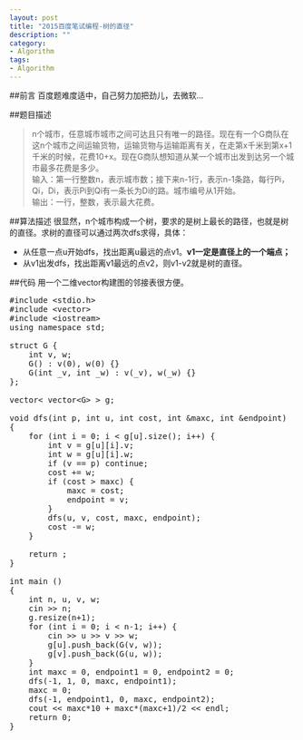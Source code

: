 ```yaml
---
layout: post
title: "2015百度笔试编程-树的直径"
description: ""
category:
- Algorithm
tags:
- Algorithm
---
```


 <!-- SyntaxHightligher -->
<script src="/media/syntaxhighlighter/scripts/shCore.js"></script>
<script src="/media/syntaxhighlighter/scripts/shBrushCpp.js"></script>
<script>
	SyntaxHighlighter.all()
</script>

##前言
百度题难度适中，自己努力加把劲儿，去微软...

##题目描述
> n个城市，任意城市城市之间可达且只有唯一的路径。现在有一个G商队在这n个城市之间运输货物，运输货物与运输距离有关，在走第x千米到第x+1千米的时候，花费10+x。现在G商队想知道从某一个城市出发到达另一个城市最多花费是多少。  
> 输入：第一行整数n，表示城市数；接下来n-1行，表示n-1条路，每行Pi，Qi，Di，表示Pi到Qi有一条长为Di的路。城市编号从1开始。  
> 输出：一行，整数，表示最大花费。

##算法描述
很显然，n个城市构成一个树，要求的是树上最长的路径，也就是树的直径。求树的直径可以通过两次dfs求得，具体：  
- 从任意一点u开始dfs，找出距离u最远的点v1。**v1一定是直径上的一个端点；**  
- 从v1出发dfs，找出距离v1最远的点v2，则v1-v2就是树的直径。

##代码
用一个二维vector构建图的邻接表很方便。
<pre class="brush: cpp; highlight: [12]; auto-links: true; collapse: true" id="simplecode">
#include &lt;stdio.h&gt;
#include &lt;vector&gt;
#include &lt;iostream&gt;
using namespace std;

struct G {
    int v, w;
    G() : v(0), w(0) {}
    G(int _v, int _w) : v(_v), w(_w) {}
};

vector&lt; vector&lt;G&gt; &gt; g;

void dfs(int p, int u, int cost, int &amp;maxc, int &amp;endpoint)
{
    for (int i = 0; i &lt; g[u].size(); i++) {
        int v = g[u][i].v;
        int w = g[u][i].w;
        if (v == p) continue;
        cost += w;
        if (cost &gt; maxc) {
            maxc = cost;
            endpoint = v;
        }
        dfs(u, v, cost, maxc, endpoint);
        cost -= w;
    }

    return ;
}

int main ()
{
    int n, u, v, w;
    cin &gt;&gt; n;
    g.resize(n+1);
    for (int i = 0; i &lt; n-1; i++) {
        cin &gt;&gt; u &gt;&gt; v &gt;&gt; w;
        g[u].push_back(G(v, w));
        g[v].push_back(G(u, w));
    }
    int maxc = 0, endpoint1 = 0, endpoint2 = 0;
    dfs(-1, 1, 0, maxc, endpoint1);
    maxc = 0;
    dfs(-1, endpoint1, 0, maxc, endpoint2);
    cout &lt;&lt; maxc*10 + maxc*(maxc+1)/2 &lt;&lt; endl;
    return 0;
}
</pre>
